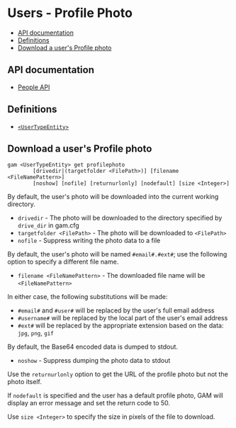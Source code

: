 # Users - Profile Photo
- [API documentation](#api-documentation)
- [Definitions](#definitions)
- [Download a user's Profile photo](#download-a-users-profile-photo)

## API documentation
* [People API](https://developers.google.com/people/api/rest/v1/people/get)

## Definitions
* [`<UserTypeEntity>`](Collections-of-Users)

## Download a user's Profile photo
```
gam <UserTypeEntity> get profilephoto
        [drivedir|(targetfolder <FilePath>)] [filename <FileNamePattern>]
        [noshow] [nofile] [returnurlonly] [nodefault] [size <Integer>]
```
By default, the user's photo will be downloaded into the current working directory.
* `drivedir` - The photo will be downloaded to the directory specified by `drive_dir` in gam.cfg
* `targetfolder <FilePath>` - The photo will be downloaded to `<FilePath>`
* `nofile` - Suppress writing the photo data to a file

By default, the user's photo will be named `#email#.#ext#`; use the following option to specify a different file name.
  * `filename <FileNamePattern>` - The downloaded file name will be `<FileNamePattern>`

In either case, the following substitutions will be made:
  * `#email#` and `#user#` will be replaced by the user's full email address
  * `#username#` will be replaced by the local part of the user's email address
  * `#ext#` will be replaced by the appropriate extension based on the data: `jpg`, `png`, `gif`

By default, the Base64 encoded data is dumped to stdout.
* `noshow` - Suppress dumping the photo data to stdout

Use the `returnurlonly` option to get the URL of the profile photo but not the photo itself.

If `nodefault` is specified and the user has a default profile photo, GAM will display an
error message and set the return code to 50.

Use `size <Integer>` to specify the size in pixels of the file to download.
